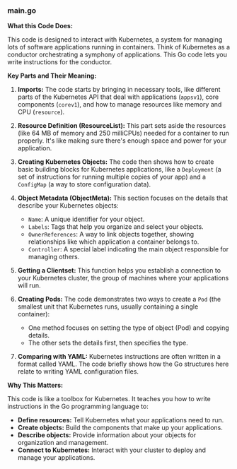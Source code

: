 ### main.go

**What this Code Does:**

This code is designed to interact with Kubernetes, a system for managing lots of software applications running in containers. Think of Kubernetes as a conductor orchestrating a symphony of applications. This Go code lets you write instructions for the conductor.

**Key Parts and Their Meaning:**

1. **Imports:** The code starts by bringing in necessary tools, like different parts of the Kubernetes API that deal with applications (`appsv1`), core components (`corev1`), and how to manage resources like memory and CPU (`resource`).

2. **Resource Definition (ResourceList):** This part sets aside the resources (like 64 MB of memory and 250 milliCPUs) needed for a container to run properly.  It's like making sure there's enough space and power for your application.

3. **Creating Kubernetes Objects:** The code then shows how to create basic building blocks for Kubernetes applications, like a `Deployment` (a set of instructions for running multiple copies of your app) and a `ConfigMap` (a way to store configuration data).

4. **Object Metadata (ObjectMeta):** This section focuses on the details that describe your Kubernetes objects:
   - `Name`: A unique identifier for your object.
   - `Labels`: Tags that help you organize and select your objects.
   - `OwnerReferences`: A way to link objects together, showing relationships like which application a container belongs to.
   - `Controller`: A special label indicating the main object responsible for managing others.

5. **Getting a Clientset:** This function helps you establish a connection to your Kubernetes cluster, the group of machines where your applications will run.

6. **Creating Pods:** The code demonstrates two ways to create a `Pod` (the smallest unit that Kubernetes runs, usually containing a single container):
    - One method focuses on setting the type of object (Pod) and copying details.
    - The other sets the details first, then specifies the type.

7. **Comparing with YAML:** Kubernetes instructions are often written in a format called YAML. The code briefly shows how the Go structures here relate to writing YAML configuration files.

**Why This Matters:**

This code is like a toolbox for Kubernetes. It teaches you how to write instructions in the Go programming language to:

- **Define resources:** Tell Kubernetes what your applications need to run.
- **Create objects:** Build the components that make up your applications.
- **Describe objects:** Provide information about your objects for organization and management.
- **Connect to Kubernetes:**  Interact with your cluster to deploy and manage your applications.
